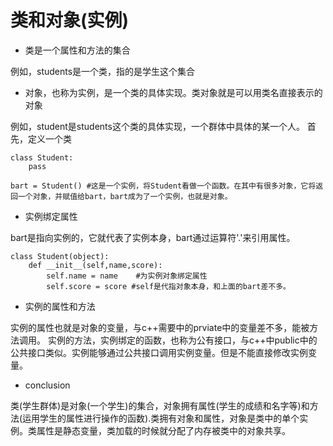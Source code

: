 # 类和对象(实例)

+ 类是一个属性和方法的集合

例如，students是一个类，指的是学生这个集合

+ 对象，也称为实例，是一个类的具体实现。类对象就是可以用类名直接表示的对象

例如，student是students这个类的具体实现，一个群体中具体的某一个人。
首先，定义一个类
```
class Student:
	pass

bart = Student() #这是一个实例，将Student看做一个函数。在其中有很多对象，它将返回一个对象，并赋值给bart，bart成为了一个实例，也就是对象。
```
+ 实例绑定属性

bart是指向实例的，它就代表了实例本身，bart通过运算符'.'来引用属性。
```
class Student(object):
	def __init__(self,name,score):
		self.name = name    #为实例对象绑定属性
		self.score = score #self是代指对象本身，和上面的bart差不多。
```
+ 实例的属性和方法

实例的属性也就是对象的变量，与c++需要中的prviate中的变量差不多，能被方法调用。
实例的方法，实例绑定的函数，也称为公有接口，与c++中public中的公共接口类似。实例能够通过公共接口调用实例变量。但是不能直接修改实例变量。	

+ conclusion

类(学生群体)是对象(一个学生)的集合，对象拥有属性(学生的成绩和名字等)和方法(运用学生的属性进行操作的函数).类拥有对象和属性，对象是类中的单个实例。类属性是静态变量，类加载的时候就分配了内存被类中的对象共享。
